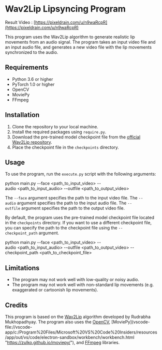 Wav2Lip Lipsyncing Program
==========================

Result Video : [https://pixeldrain.com/u/n9waRcpR](https://pixeldrain.com/u/n9waRcpR)

This program uses the Wav2Lip algorithm to generate realistic lip movements from an audio signal. The program takes an input video file and an input audio file, and generates a new video file with the lip movements synchronized to the audio.

Requirements
------------

-   Python 3.6 or higher
-   PyTorch 1.0 or higher
-   OpenCV
-   MoviePy
-   FFmpeg

Installation
------------

1.  Clone the repository to your local machine.
2.  Install the required packages using `require.py`.
3.  Download the pre-trained model checkpoint file from the [official Wav2Lip repository](vscode-file://vscode-app/c:/Program%20Files/Microsoft%20VS%20Code%20Insiders/resources/app/out/vs/code/electron-sandbox/workbench/workbench.html "https://github.com/Rudrabha/Wav2Lip#pre-trained-model-checkpoints").
4.  Place the checkpoint file in the `checkpoints` directory.

Usage
-----

To use the program, run the `execute.py` script with the following arguments:

python main.py --face <path_to_input_video> --audio <path_to_input_audio> --outfile <path_to_output_video>

The `--face` argument specifies the path to the input video file. The `--audio` argument specifies the path to the input audio file. The `--outfile` argument specifies the path to the output video file.

By default, the program uses the pre-trained model checkpoint file located in the `checkpoints` directory. If you want to use a different checkpoint file, you can specify the path to the checkpoint file using the `--checkpoint_path` argument.

python main.py --face <path_to_input_video> --audio <path_to_input_audio> --outfile <path_to_output_video> --checkpoint_path <path_to_checkpoint_file>

Limitations
-----------

-   The program may not work well with low-quality or noisy audio.
-   The program may not work well with non-standard lip movements (e.g. exaggerated or cartoonish lip movements).

Credits
-------

This program is based on the [Wav2Lip](vscode-file://vscode-app/c:/Program%20Files/Microsoft%20VS%20Code%20Insiders/resources/app/out/vs/code/electron-sandbox/workbench/workbench.html "https://github.com/Rudrabha/Wav2Lip") algorithm developed by Rudrabha Mukhopadhyay. The program also uses the [OpenCV](vscode-file://vscode-app/c:/Program%20Files/Microsoft%20VS%20Code%20Insiders/resources/app/out/vs/code/electron-sandbox/workbench/workbench.html "https://opencv.org/"), [MoviePy](vscode-file://vscode-app/c:/Program%20Files/Microsoft%20VS%20Code%20Insiders/resources/app/out/vs/code/electron-sandbox/workbench/workbench.html "https://zulko.github.io/moviepy/"), and [FFmpeg](vscode-file://vscode-app/c:/Program%20Files/Microsoft%20VS%20Code%20Insiders/resources/app/out/vs/code/electron-sandbox/workbench/workbench.html "https://www.ffmpeg.org/") libraries.
